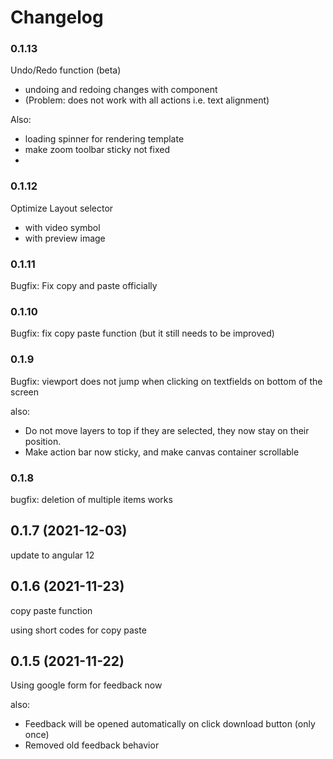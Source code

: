 # Changelog
### 0.1.13
Undo/Redo function (beta)
* undoing and redoing changes with component
* (Problem: does not work with all actions i.e. text alignment)

Also: 
* loading spinner for rendering template
* make zoom toolbar sticky not fixed 
* 
### 0.1.12
Optimize Layout selector 
* with video symbol
* with preview image 

### 0.1.11
Bugfix: Fix copy and paste officially 

### 0.1.10 
Bugfix: fix copy paste function
(but it still needs to be improved)

### 0.1.9 
Bugfix: viewport does not jump when clicking 
on textfields on bottom of the screen

also: 
+ Do not move layers to top if they are selected, they now stay on their position. 
+ Make action bar now sticky, and make canvas container scrollable


### 0.1.8 
bugfix: deletion of multiple items works 

## 0.1.7 (2021-12-03)
update to angular 12

## 0.1.6 (2021-11-23)
copy paste function 

using short codes for copy paste

## 0.1.5 (2021-11-22)

Using google form for feedback now

also:
- Feedback will be opened automatically on click download button (only once)
- Removed old feedback behavior
